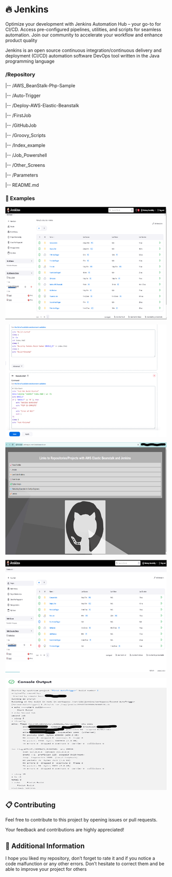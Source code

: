 # 🔥 Jenkins
Optimize your development with Jenkins Automation Hub – your go-to for CI/CD. Access pre-configured pipelines, utilities, and scripts for seamless automation. Join our community to accelerate your workflow and enhance product quality

Jenkins is an open source continuous integration/continuous delivery and deployment (CI/CD) automation software DevOps tool written in the Java programming language
### /Repository

 |-- /AWS_BeanStalk-Php-Sample

 |-- /Auto-Trigger

 |-- /Deploy-AWS-Elastic-Beanstalk

 |-- /FirstJob

 |-- /GitHubJob

 |-- /Groovy_Scripts

 |-- /Index_example
       
 |-- /Job_Powershell
       
 |-- /Other_Screens

 |-- /Parameters
       
 |-- README.md

### 📝 Examples
<p><img src="https://github.com/MatveyGuralskiy/Jenkins/blob/main/Deploy-AWS-Elastic-Beanstalk/List-Job.png?raw=true" style="height:350px; width:700px" /></p>

<p><img src="https://github.com/MatveyGuralskiy/Jenkins/blob/main/Other_Screens/Script_Index.png?raw=true" style="height:350px; width:700px" /></p>

<p><img src="https://github.com/MatveyGuralskiy/Jenkins/blob/main/Deploy-AWS-Elastic-Beanstalk/Screen_Website.png?raw=true" style="height:350px; width:700px" /></p>

<p><img src="https://github.com/MatveyGuralskiy/Jenkins/blob/main/Other_Screens/Job-list.png?raw=true" style="height:350px; width:700px" /></p>

<p><img src="https://github.com/MatveyGuralskiy/Jenkins/blob/main/Auto-Trigger/Second-AutoTrigger.png?raw=true" style="height:350px; width:700px" /></p>

## 📋 Contributing
Feel free to contribute to this project by opening issues or pull requests. 

Your feedback and contributions are highly appreciated!
## 📢 Additional Information
I hope you liked my repository, don’t forget to rate it and if you notice a code malfunction or any other errors.
Don’t hesitate to correct them and be able to improve your project for others
